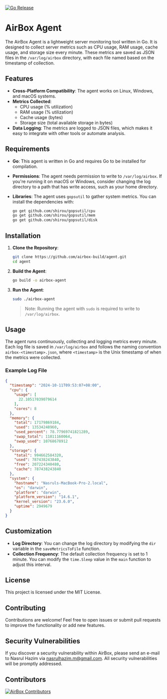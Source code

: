 [![Go Release](https://github.com/airbox-build/agent/actions/workflows/build.yml/badge.svg)](https://github.com/airbox-build/agent/actions/workflows/build.yml)

# AirBox Agent

The AirBox Agent is a lightweight server monitoring tool written in Go. It is designed to collect server metrics such as CPU usage, RAM usage, cache usage, and storage size every minute. These metrics are saved as JSON files in the `/var/log/airbox` directory, with each file named based on the timestamp of collection.

## Features

- **Cross-Platform Compatibility**: The agent works on Linux, Windows, and macOS systems.
- **Metrics Collected**:
  - CPU usage (% utilization)
  - RAM usage (% utilization)
  - Cache usage (bytes)
  - Storage size (total available storage in bytes)
- **Data Logging**: The metrics are logged to JSON files, which makes it easy to integrate with other tools or automate analysis.

## Requirements

- **Go**: This agent is written in Go and requires Go to be installed for compilation.
- **Permissions**: The agent needs permission to write to `/var/log/airbox`. If you're running it on macOS or Windows, consider changing the log directory to a path that has write access, such as your home directory.
- **Libraries**: The agent uses `gopsutil` to gather system metrics. You can install the dependencies with:

  ```sh
  go get github.com/shirou/gopsutil/cpu
  go get github.com/shirou/gopsutil/mem
  go get github.com/shirou/gopsutil/disk
  ```

## Installation

1. **Clone the Repository**:

   ```sh
   git clone https://github.com/airbox-build/agent.git
   cd agent
   ```

2. **Build the Agent**:

   ```sh
   go build -o airbox-agent
   ```

3. **Run the Agent**:

   ```sh
   sudo ./airbox-agent
   ```

   > Note: Running the agent with `sudo` is required to write to `/var/log/airbox`.

## Usage

The agent runs continuously, collecting and logging metrics every minute. Each log file is saved in `/var/log/airbox` and follows the naming convention `airbox-<timestamp>.json`, where `<timestamp>` is the Unix timestamp of when the metrics were collected.

### Example Log File

```json
{
  "timestamp": "2024-10-11T09:53:07+08:00",
  "cpu": {
    "usage": [
      22.10517039079614
    ],
    "cores": 8
  },
  "memory": {
    "total": 17179869184,
    "used": 13534248960,
    "used_percent": 78.77969741821289,
    "swap_total": 11811160064,
    "swap_used": 10768678912
  },
  "storage": {
    "total": 994662584320,
    "used": 787438243840,
    "free": 207224340480,
    "cache": 787438243840
  },
  "system": {
    "hostname": "Nasruls-MacBook-Pro-2.local",
    "os": "darwin",
    "platform": "darwin",
    "platform_version": "14.6.1",
    "kernel_version": "23.6.0",
    "uptime": 2949679
  }
}
```

## Customization

- **Log Directory**: You can change the log directory by modifying the `dir` variable in the `saveMetricsToFile` function.
- **Collection Frequency**: The default collection frequency is set to 1 minute. You can modify the `time.Sleep` value in the `main` function to adjust this interval.

## License

This project is licensed under the MIT License.

## Contributing

Contributions are welcome! Feel free to open issues or submit pull requests to improve the functionality or add new features.

## Security Vulnerabilities

If you discover a security vulnerability within AirBox, please send an e-mail to Nasrul Hazim via [nasrulhazim.m@gmail.com](mailto:nasrulhazim.m@gmail.com). All security vulnerabilities will be promptly addressed.

## Contributors

<a href="https://github.com/airbox-build/agent/graphs/contributors">
  <img src="https://contrib.rocks/image?repo=airbox-build/agent"  alt="AirBox Contributors"/>
</a>
